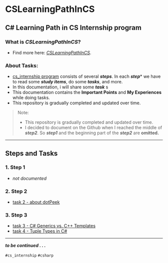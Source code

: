 # CSLearningPathInCS
## C# Learning Path in CS Internship program

### What is *CSLearningPathInCS*?
- Find more here: [*CSLearningPathInCS*](./README.md).
### About Tasks:
- [cs_internship program](https://github.com/cs-internship/cs-internship-spec) consists of several ***steps***. In each ***step**** we have to read some ***study items***, do some ***tasks***, and more.
- In this documentation, i will share some ***task*** s
- This documentation contains the **Important Points** and **My Experiences** while doing tasks.
- This repository is gradually completed and updated over time.
> Note:
> - This repository is gradually completed and updated over time.
> - I decided to document on the Github when I reached the middle of ***step2***. So ***step1*** and the beginning part of the ***step2*** are **omitted.**
---
## Steps and Tasks
### 1. Step 1  

- *not documented*

### 2. Step 2  
- [task 2 - about dotPeek](./some-tasks/step2-task2-dotPeek.md)

### 3. Step 3  
- [task 3 - C# Generics vs. C++ Templates](./some-tasks/step3-task3-C%23%20generics%20vs%20C%2B%2B%20templates.md)
- [task 4 - Tuple Types in C#](./some-tasks/step3-tuples.md)

---

***to be continued . . .***

`#cs_internship` `#csharp`

